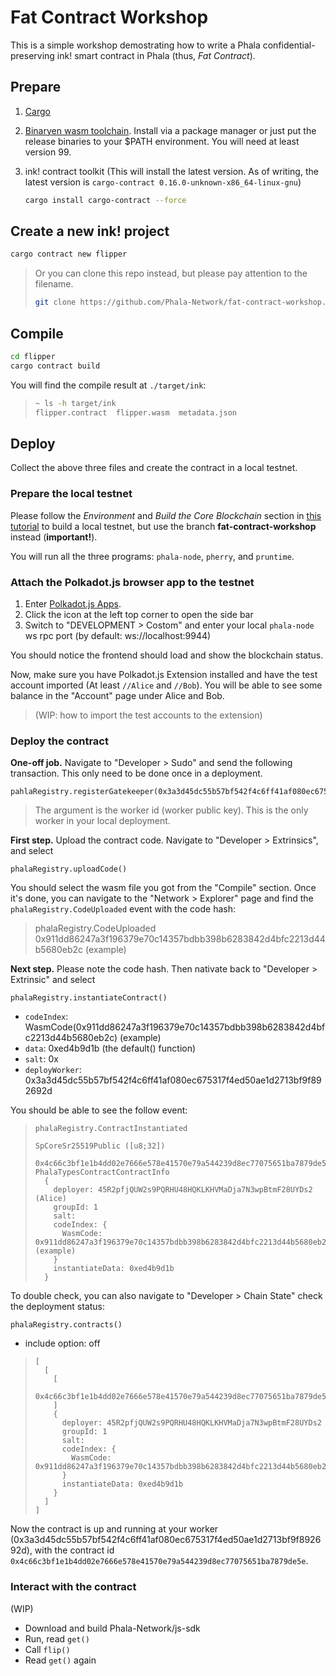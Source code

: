 # Fat Contract Workshop

This is a simple workshop demostrating how to write a Phala confidential-preserving ink! smart contract in Phala (thus, _Fat Contract_).

## Prepare

1. [Cargo](https://rustup.rs/)

2. [Binaryen wasm toolchain](https://github.com/WebAssembly/binaryen). Install via a package manager or just put the release binaries to your $PATH environment. You will need at least version 99.

3. ink! contract toolkit (This will install the latest version. As of writing, the latest version is `cargo-contract 0.16.0-unknown-x86_64-linux-gnu`)

    ```sh
    cargo install cargo-contract --force
    ```

## Create a new ink! project

```sh
cargo contract new flipper
```

> Or you can clone this repo instead, but please pay attention to the filename.
>
> ```sh
> git clone https://github.com/Phala-Network/fat-contract-workshop.git
> ```

## Compile

```sh
cd flipper
cargo contract build
```

You will find the compile result at `./target/ink`:

> ```bash
> ~ ls -h target/ink
> flipper.contract  flipper.wasm  metadata.json
> ```

## Deploy

Collect the above three files and create the contract in a local testnet.

### Prepare the local testnet

Please follow the _Environment_ and _Build the Core Blockchain_ section in [this tutorial](https://wiki.phala.network/en-us/docs/developer/run-a-local-development-network/#environment) to build a local testnet, but use the branch **fat-contract-workshop** instead (**important!**).

You will run all the three programs: `phala-node`, `pherry`, and `pruntime`.

### Attach the Polkadot.js browser app to the testnet

1. Enter [Polkadot.js Apps](https://polkadot.js.org/apps).
2. Click the icon at the left top corner to open the side bar
3. Switch to "DEVELOPMENT > Costom" and enter your local `phala-node` ws rpc port (by default: ws://localhost:9944)

You should notice the frontend should load and show the blockchain status.

Now, make sure you have Polkadot.js Extension installed and have the test account imported (At least `//Alice` and `//Bob`). You will be able to see some balance in the "Account" page under Alice and Bob.

> (WIP: how to import the test accounts to the extension)

### Deploy the contract

**One-off job.** Navigate to "Developer > Sudo" and send the following transaction. This only need to be done once in a deployment.

```
pahlaRegistry.registerGatekeeper(0x3a3d45dc55b57bf542f4c6ff41af080ec675317f4ed50ae1d2713bf9f892692d)
```

> The argument is the worker id (worker public key). This is the only worker in your local deployment.

**First step.** Upload the contract code. Navigate to "Developer > Extrinsics", and select

```
phalaRegistry.uploadCode()
```

You should select the wasm file you got from the "Compile" section. Once it's done, you can navigate to the "Network > Explorer" page and find the `phalaRegistry.CodeUploaded` event with the code hash:

> phalaRegistry.CodeUploaded
> 0x911dd86247a3f196379e70c14357bdbb398b6283842d4bfc2213d44b5680eb2c (example)

**Next step.** Please note the code hash. Then nativate back to "Developer > Extrinsic" and select

```
phalaRegistry.instantiateContract()
```

- `codeIndex`: WasmCode(0x911dd86247a3f196379e70c14357bdbb398b6283842d4bfc2213d44b5680eb2c) (example)
- `data`: 0xed4b9d1b (the default() function)
- `salt`: 0x
- `deployWorker`: 0x3a3d45dc55b57bf542f4c6ff41af080ec675317f4ed50ae1d2713bf9f892692d

You should be able to see the follow event:

> ```
> phalaRegistry.ContractInstantiated
> 
> SpCoreSr25519Public ([u8;32])
>   0x4c66c3bf1e1b4dd02e7666e578e41570e79a544239d8ec77075651ba7879de5e
> PhalaTypesContractContractInfo
>   {
>     deployer: 45R2pfjQUW2s9PQRHU48HQKLKHVMaDja7N3wpBtmF28UYDs2 (Alice)
>     groupId: 1
>     salt: 
>     codeIndex: {
>       WasmCode: 0x911dd86247a3f196379e70c14357bdbb398b6283842d4bfc2213d44b5680eb2c (example)
>     }
>     instantiateData: 0xed4b9d1b
>   }
> ```

To double check, you can also navigate to "Developer > Chain State" check the deployment status:

```
phalaRegistry.contracts()
```

- include option: off

> ```
> [
>   [
>     [
>       0x4c66c3bf1e1b4dd02e7666e578e41570e79a544239d8ec77075651ba7879de5e
>     ]
>     {
>       deployer: 45R2pfjQUW2s9PQRHU48HQKLKHVMaDja7N3wpBtmF28UYDs2
>       groupId: 1
>       salt: 
>       codeIndex: {
>         WasmCode: 0x911dd86247a3f196379e70c14357bdbb398b6283842d4bfc2213d44b5680eb2c
>       }
>       instantiateData: 0xed4b9d1b
>     }
>   ]
> ] 
> ```

Now the contract is up and running at your worker (0x3a3d45dc55b57bf542f4c6ff41af080ec675317f4ed50ae1d2713bf9f892692d), with the contract id `0x4c66c3bf1e1b4dd02e7666e578e41570e79a544239d8ec77075651ba7879de5e`.

### Interact with the contract 

(WIP)

- Download and build Phala-Network/js-sdk
- Run, read `get()`
- Call `flip()`
- Read `get()` again
